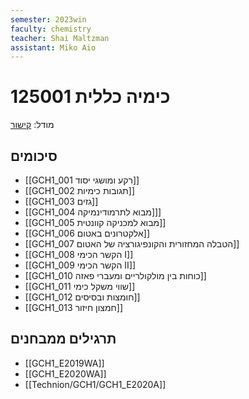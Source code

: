 ```yaml
---
semester: 2023win
faculty: chemistry
teacher: Shai Maltzman
assistant: Miko Aio
---
```


# 125001 כימיה כללית
מודל: [קישור](https://moodle2223.technion.ac.il/course/view.php?id=529)

## סיכומים
- [[GCH1_001 רקע ומושגי יסוד]]
- [[GCH1_002 תגובות כימיות]]
- [[GCH1_003 גזים]]
- [[GCH1_004 מבוא לתרמודינמיקה]]]
- [[GCH1_005 מבוא למכניקה קוונטית]]
- [[GCH1_006 אלקטרונים באטום]]
- [[GCH1_007 הטבלה המחזורית והקונפיגורציה של האטום]]
- [[GCH1_008 הקשר הכימי I]]
- [[GCH1_009 הקשר הכימי II]]
- [[GCH1_010 כוחות בין מולקולריים ומעברי פאזה]]
- [[GCH1_011 שווי משקל כימי]]
- [[GCH1_012 חומצות ובסיסים]]
- [[GCH1_013 חמצון חיזור]]

## תרגילים ממבחנים
- [[GCH1_E2019WA]]
- [[GCH1_E2020WA]]
- [[Technion/GCH1/GCH1_E2020A]]